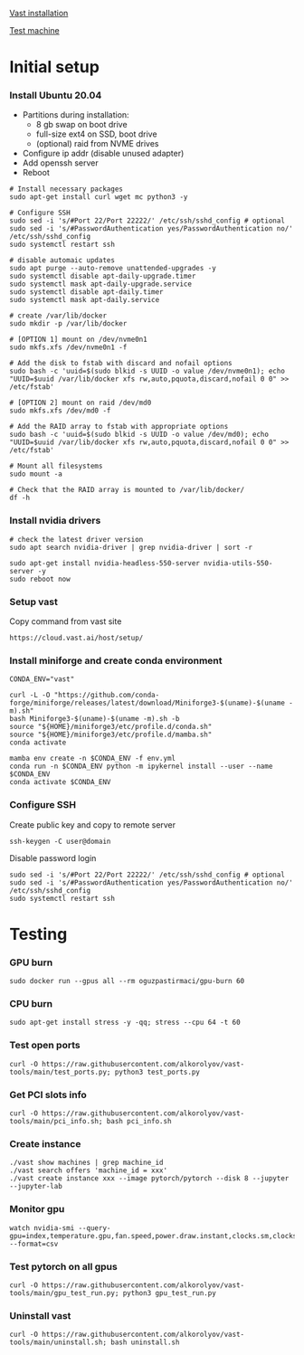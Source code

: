 [Vast installation](#initial-setup)

[Test machine](#testing)

# Initial setup

### Install Ubuntu 20.04

* Partitions during installation:
    - 8 gb swap on boot drive
    - full-size ext4 on SSD, boot drive
    - (optional) raid from NVME drives
* Configure ip addr (disable unused adapter)
* Add openssh server
* Reboot


```
# Install necessary packages
sudo apt-get install curl wget mc python3 -y

# Configure SSH
sudo sed -i 's/#Port 22/Port 22222/' /etc/ssh/sshd_config # optional
sudo sed -i 's/#PasswordAuthentication yes/PasswordAuthentication no/' /etc/ssh/sshd_config
sudo systemctl restart ssh

# disable automaic updates
sudo apt purge --auto-remove unattended-upgrades -y
sudo systemctl disable apt-daily-upgrade.timer
sudo systemctl mask apt-daily-upgrade.service 
sudo systemctl disable apt-daily.timer
sudo systemctl mask apt-daily.service

# create /var/lib/docker
sudo mkdir -p /var/lib/docker

# [OPTION 1] mount on /dev/nvme0n1
sudo mkfs.xfs /dev/nvme0n1 -f

# Add the disk to fstab with discard and nofail options
sudo bash -c 'uuid=$(sudo blkid -s UUID -o value /dev/nvme0n1); echo "UUID=$uuid /var/lib/docker xfs rw,auto,pquota,discard,nofail 0 0" >> /etc/fstab'

# [OPTION 2] mount on raid /dev/md0
sudo mkfs.xfs /dev/md0 -f

# Add the RAID array to fstab with appropriate options
sudo bash -c 'uuid=$(sudo blkid -s UUID -o value /dev/md0); echo "UUID=$uuid /var/lib/docker xfs rw,auto,pquota,discard,nofail 0 0" >> /etc/fstab'

# Mount all filesystems
sudo mount -a

# Check that the RAID array is mounted to /var/lib/docker/
df -h
```
  
### Install nvidia drivers
```
# check the latest driver version 
sudo apt search nvidia-driver | grep nvidia-driver | sort -r
```
```
sudo apt-get install nvidia-headless-550-server nvidia-utils-550-server -y
sudo reboot now
```

### Setup vast
Copy command from vast site
```
https://cloud.vast.ai/host/setup/
```

### Install miniforge and create conda environment
```
CONDA_ENV="vast"

curl -L -O "https://github.com/conda-forge/miniforge/releases/latest/download/Miniforge3-$(uname)-$(uname -m).sh"
bash Miniforge3-$(uname)-$(uname -m).sh -b
source "${HOME}/miniforge3/etc/profile.d/conda.sh"
source "${HOME}/miniforge3/etc/profile.d/mamba.sh"
conda activate

mamba env create -n $CONDA_ENV -f env.yml
conda run -n $CONDA_ENV python -m ipykernel install --user --name $CONDA_ENV
conda activate $CONDA_ENV
```

### Configure SSH
Create public key and copy to remote server
```
ssh-keygen -C user@domain
```

Disable password login
```
sudo sed -i 's/#Port 22/Port 22222/' /etc/ssh/sshd_config # optional
sudo sed -i 's/#PasswordAuthentication yes/PasswordAuthentication no/' /etc/ssh/sshd_config
sudo systemctl restart ssh
```

# Testing

### GPU burn
```
sudo docker run --gpus all --rm oguzpastirmaci/gpu-burn 60
```

### CPU burn
```
sudo apt-get install stress -y -qq; stress --cpu 64 -t 60
```

### Test open ports
```
curl -O https://raw.githubusercontent.com/alkorolyov/vast-tools/main/test_ports.py; python3 test_ports.py
```

### Get PCI slots info
```
curl -O https://raw.githubusercontent.com/alkorolyov/vast-tools/main/pci_info.sh; bash pci_info.sh
```

### Create instance
```
./vast show machines | grep machine_id
./vast search offers 'machine_id = xxx'
./vast create instance xxx --image pytorch/pytorch --disk 8 --jupyter --jupyter-lab
```

### Monitor gpu
```
watch nvidia-smi --query-gpu=index,temperature.gpu,fan.speed,power.draw.instant,clocks.sm,clocks.mem --format=csv
```

### Test pytorch on all gpus
```
curl -O https://raw.githubusercontent.com/alkorolyov/vast-tools/main/gpu_test_run.py; python3 gpu_test_run.py
```


### Uninstall vast
```
curl -O https://raw.githubusercontent.com/alkorolyov/vast-tools/main/uninstall.sh; bash uninstall.sh
```



